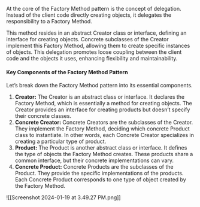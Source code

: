 At the core of the Factory Method pattern is the concept of delegation. Instead of the client code directly creating objects, it delegates the responsibility to a Factory Method.

This method resides in an abstract Creator class or interface, defining an interface for creating objects. Concrete subclasses of the Creator implement this Factory Method, allowing them to create specific instances of objects. This delegation promotes loose coupling between the client code and the objects it uses, enhancing flexibility and maintainability.

#### Key Components of the Factory Method Pattern
Let’s break down the Factory Method pattern into its essential components.

1. **Creator:** The Creator is an abstract class or interface. It declares the Factory Method, which is essentially a method for creating objects. The Creator provides an interface for creating products but doesn’t specify their concrete classes.
2. **Concrete Creator:** Concrete Creators are the subclasses of the Creator. They implement the Factory Method, deciding which concrete Product class to instantiate. In other words, each Concrete Creator specializes in creating a particular type of product.
3. **Product:** The Product is another abstract class or interface. It defines the type of objects the Factory Method creates. These products share a common interface, but their concrete implementations can vary.
4. **Concrete Product:** Concrete Products are the subclasses of the Product. They provide the specific implementations of the products. Each Concrete Product corresponds to one type of object created by the Factory Method.

![[Screenshot 2024-01-19 at 3.49.27 PM.png]]

